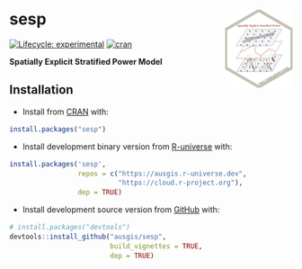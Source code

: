 
<!-- README.md is generated from README.Rmd. Please edit that file -->

# sesp <a href="https://ausgis.github.io/sesp/"><img src="man/figures/logo.png" align="right" height="139" alt="sesp website" /></a>

<!-- badges: start -->

[![Lifecycle:
experimental](https://img.shields.io/badge/lifecycle-experimental-cyan.svg)](https://lifecycle.r-lib.org/articles/stages.html#experimental)
[![cran](https://www.r-pkg.org/badges/version/sesp)](https://CRAN.R-project.org/package=sesp)
<!-- badges: end -->

**Spatially Explicit Stratified Power Model**

## Installation

- Install from [CRAN](https://CRAN.R-project.org/package=sesp) with:

``` r
install.packages("sesp")
```

- Install development binary version from
  [R-universe](https://ausgis.r-universe.dev/sesp) with:

``` r
install.packages('sesp',
                 repos = c("https://ausgis.r-universe.dev",
                           "https://cloud.r-project.org"),
                 dep = TRUE)
```

- Install development source version from
  [GitHub](https://github.com/ausgis/sesp) with:

``` r
# install.packages("devtools")
devtools::install_github("ausgis/sesp",
                         build_vignettes = TRUE,
                         dep = TRUE)
```

